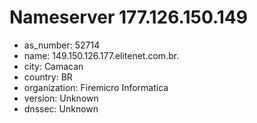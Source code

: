 # Nameserver 177.126.150.149

* as_number: 52714
* name: 149.150.126.177.elitenet.com.br.
* city: Camacan
* country: BR
* organization: Firemicro Informatica
* version: Unknown
* dnssec: Unknown

